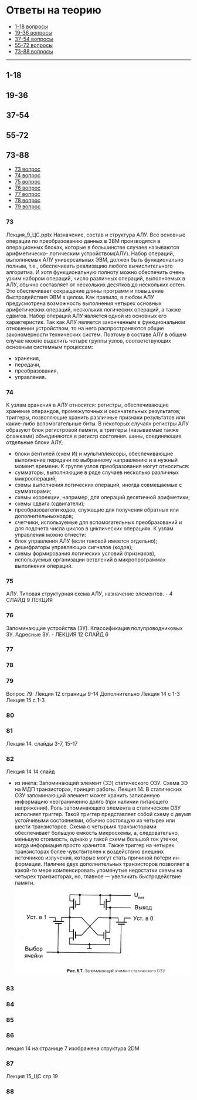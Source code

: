 # Ответы на теорию
* [1-18  вопросы](#1-18)
* [19-36 вопросы](#19-36)
* [37-54 вопросы](#37-54)
* [55-72 вопросы](#55-72)
* [73-88 вопросы](#73-88)

***

## 1-18


## 19-36


## 37-54


## 55-72


## 73-88
 
* [73 вопрос](#73)
* [74 вопрос](#74)
* [75 вопрос](#75)
* [76 вопрос](#76)
* [77 вопрос](#77)
* [78 вопрос](#78)
* [79 вопрос](#79)
 

### 73
Лекция_9_ЦС.pptx
Назначение, состав и структура АЛУ.
Все основные операции по преобразованию данных в ЗВМ производятся в операционных блоках, которые в большинстве случаев называются арифметическо- 
логическим устройством(АЛУ). Набор операций, выполняемых АЛУ универсальных ЭВМ, должен быть функционально полным, т.е., обеспечивать реализацию любого
вычислительного алгоритма. И хотя функциональную полноту можно обеспечить очень узким набором операций, число различных операций, выполняемых в АЛУ, обычно
составляет от нескольких десятков до нескольких сотен. Это обеспечивает сокращение длины программ и повышение быстродействия ЭВМ в целом.
Как правило, в любом АЛУ предусмотрена возможность выполнения четырех основных арифетических операций, нескольких логических операций, а также сдвигов.
Набор операций АЛУ является одной из основных его характеристик. Так как АЛУ является законченным в функциональном отношении устройством, то
на него распространяются общие закономерности технических систем. Поэтому в составе АЛУ в общем случае можно выделить четыре группы узлов, соответствующих основным системным процессам:
* хранения,
* передачи,
* преобразования,
* управления.

### 74
К узлам хранения в АЛУ относятся:
регистры, обеспечивающие хранение операндов, промежуточных и окончательных результатов;
триггеры, позволяющие хранить различные признаки результатов или какие-либо вспомогательные биты.
В некоторых случаях регистры АЛУ образуют блок регистровой памяти, а триггеры (называемые также флажками) объединяются в регистр состояния.
шины, соединяющие отдельные блоки АЛУ;
* блоки вентилей (схем И) и мультиплексоры, обеспечивающие выполнение
передачи по выбранному направлению и в нужный момент времени.
К группе узлов преобразования могут относиться:
* сумматоры, выполняющие в ряде случаев несколько различных микроопераций;
* схемы выполнения логических операций, иногда совмещаемые с сумматорами;
* схемы коррекции, например, для операций десятичной арифметики;
* схемы сдвига (сдвигатели);
* преобразователи кодов, служащие для получения обратных или дополнительныхкодов;
* счетчики, используемые для вспомогательных преобразований и для подсчета числа циклов в циклических операциях.
К узлам управления можно отнести:
* блок управления АЛУ (если таковой имеется отдельно);
* дешифраторы управляющих сигналов (кодов);
* схемы формирования логических условий (признаков), используемых организации ветвлений в микропрограммах выполнения операций.

### 75
АЛУ. Типовая структурная схема АЛУ, назначение элементов. - 4 СЛАЙД 9 ЛЕКЦИЯ

### 76
Запоминающие устройства (ЗУ). Классификация полупроводниковых ЗУ.
Адресные ЗУ. - ЛЕКЦИЯ 12 СЛАЙД 6

### 77

### 78

### 79
Вопрос 79:
Лекция 12 страницы 9-14
Дополнительно
Лекция 14 с 1-3
Лекция 15 с 1-3

### 80

### 81
Лекция 14.
слайды 3-7, 15-17

### 82
Лекция 14
14 слайд
+ из инета:
Запоминающий элемент (ЗЭ) статического ОЗУ. Схема ЗЭ на МДП транзисторах, принцип работы.
Лекция 14. В статических ОЗУ запоминающий элемент может хранить записанную информацию неограниченно долго (при наличии питающего напряжения).
Роль запоминающего элемента в статическом ОЗУ исполняет триггер. Такой триггер представляет собой схему с двумя устойчивыми состояниями, обычно со­стоящую из четырех или шести транзисторов. Схема с четырьмя транзи­сторами обеспечивает большую емкость микросхемы, а, следовательно, меньшую стоимость, однако у такой схемы большой ток утечки, когда информация просто хранится. Также триггер на четырех транзисторах более чувствителен к воздей­ствию внешних источников излучения, которые могут стать причиной потери ин­формации. Наличие двух дополнительных транзисторов позволяет в какой-то мере компенсировать упомянутые недостатки схемы на четырех транзисторах, но, главное — увеличить быстродействие памяти.
![Иллюстрация к 82](https://github.com/Alexsun8/5sem/raw/main/Схемотехника/иллюстрации/83img1.png)

### 83

### 84

### 85

### 86
лекция 14 на странице 7 изображена структура 2DM

### 87
Лекция 15_ЦС стр 19

### 88
